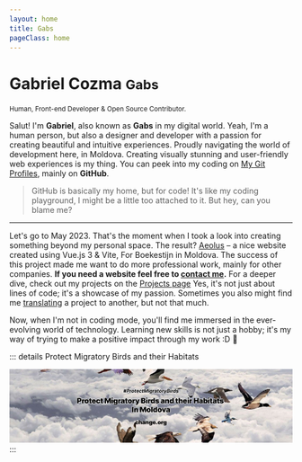 ```yaml
---
layout: home
title: Gabs
pageClass: home
---
```


# Gabriel Cozma <small>Gabs</small>
<small>Human, Front-end Developer & Open Source Contributor.</small>


Salut! I'm **Gabriel**, also known as **Gabs** in my digital world. Yeah, I'm a human person, but also a designer and developer with a passion for creating beautiful and intuitive experiences. Proudly navigating the world of development here, in Moldova. Creating visually stunning and user-friendly web experiences is my thing. You can peek into my coding on [My Git Profiles](/findme#contributions), mainly on **GitHub**.

> GitHub is basically my home, but for code! It's like my coding playground, I might be a little too attached to it. But hey, can you blame me?

---

Let's go to May 2023. That's the moment when I took a look into creating something beyond my personal space. The result? [Aeolus](https://gabs.eu.org/aeolus) – a nice website created using Vue.js 3 & Vite, For Boekestijn in Moldova. The success of this project made me want to do more professional work, mainly for other companies. **If you need a website feel free to [contact me](/findme).** For a deeper dive, check out my projects on the [Projects page](/projects) Yes, it's not just about lines of code; it's a showcase of my passion. Sometimes you also might find me [translating](/projects#translations) a project to another, but not that much.

Now, when I'm not in coding mode, you'll find me immersed in the ever-evolving world of technology. Learning new skills is not just a hobby; it's my way of trying to make a positive impact through my work :D 🚀

::: details Protect Migratory Birds and their Habitats

[![Protect Migratory Birds and their Habitats in Moldova](public/assets/birds.png)](https://chng.it/5d9gpgmW7c)
:::